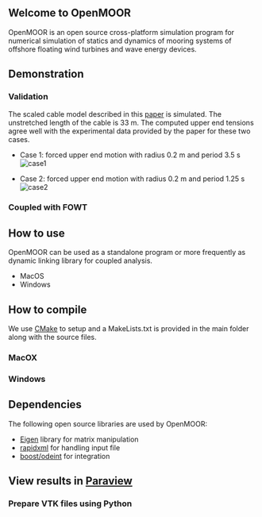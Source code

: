 ## Welcome to OpenMOOR

OpenMOOR is an open source cross-platform simulation program for numerical simulation of statics and dynamics of mooring systems of offshore floating wind turbines and wave energy devices. 

## Demonstration
### Validation
The scaled cable model described in this [paper](http://www.mdpi.com/2077-1312/4/1/5) is simulated. The unstretched length of the cable is 33 m. The computed upper end tensions agree well with the experimental data provided by the paper for these two cases.
- Case 1: forced upper end motion with radius 0.2 m and period 3.5 s
![case1](https://github.com/chen-lin/OpenMOOR/blob/master/example/validation/Case3-5.gif?raw=true)

- Case 2: forced upper end motion with radius 0.2 m and period 1.25 s
![case2](https://github.com/chen-lin/OpenMOOR/blob/master/example/validation/Case1-25.gif?raw=true)

### Coupled with FOWT

## How to use
OpenMOOR can be used as a standalone program or more frequently as dynamic linking library for coupled analysis. 
- MacOS
- Windows

## How to compile
We use [CMake](https://cmake.org) to setup and a MakeLists.txt is provided in the main folder along with the source files.
### MacOX
### Windows

## Dependencies
The following open source libraries are used by OpenMOOR:
- [Eigen](http://eigen.tuxfamily.org/index.php?title=Main_Page) library for matrix manipulation
- [rapidxml](http://rapidxml.sourceforge.net) for handling input file
- [boost/odeint](http://headmyshoulder.github.io/odeint-v2/) for integration

## View results in [Paraview](https://www.paraview.org)
### Prepare VTK files using Python


